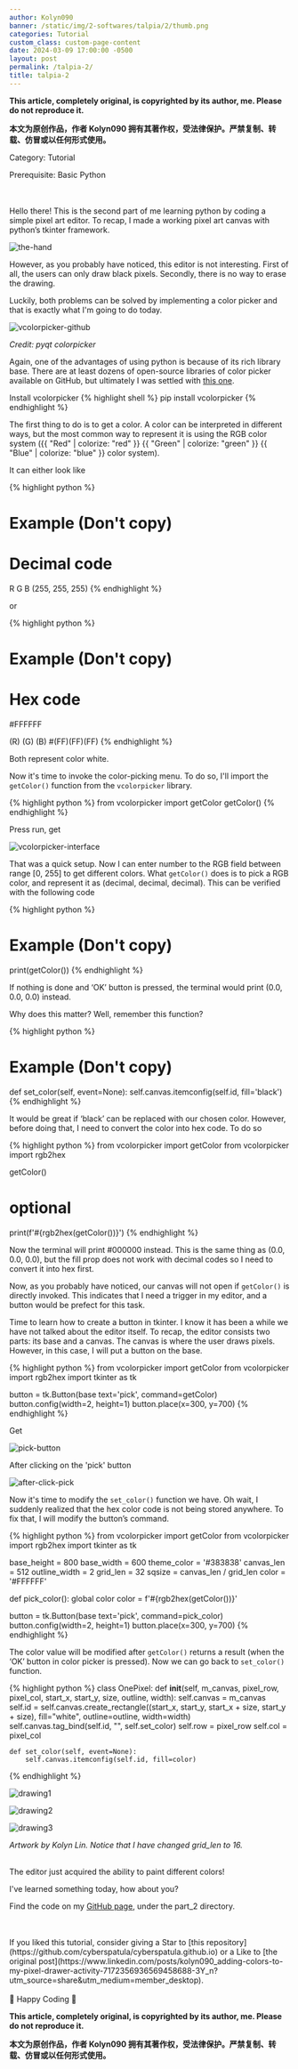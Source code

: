 ```yaml
---
author: Kolyn090
banner: /static/img/2-softwares/talpia/2/thumb.png
categories: Tutorial
custom_class: custom-page-content
date: 2024-03-09 17:00:00 -0500
layout: post
permalink: /talpia-2/
title: talpia-2
---
```



**This article, completely original, is copyrighted by its author, me. Please do not reproduce it.**


**本文为原创作品，作者 Kolyn090 拥有其著作权，受法律保护。严禁复制、转载、仿冒或以任何形式使用。**


Category: Tutorial


Prerequisite: Basic Python


<br>
<br>
Hello there! This is the second part of me learning python by coding a simple pixel art editor. To recap, I made a working pixel art canvas with python’s tkinter framework.


![the-hand](/static/img/2-softwares/talpia/1/the-hand.png)


However, as you probably have noticed, this editor is not interesting. First of all, the users can only draw black pixels. Secondly, there is no way to erase the drawing.

Luckily, both problems can be solved by implementing a color picker and that is exactly what I'm going to do today.


![vcolorpicker-github](/static/img/2-softwares/talpia/2/vcolorpicker-github.png)


*Credit: pyqt colorpicker*


Again, one of the advantages of using python is because of its rich library base. There are at least dozens of open-source libraries of color picker available on GitHub, but ultimately I was settled with [this one](https://github.com/nlfmt/pyqt-colorpicker.git).


Install vcolorpicker
{% highlight shell %}
pip install vcolorpicker
{% endhighlight %}

The first thing to do is to get a color. A color can be interpreted in different ways, but the most common way to represent it is using the RGB color system ({{ "Red" | colorize: "red" }} {{ "Green" | colorize: "green" }} {{ "Blue" | colorize: "blue" }} color system).

It can either look like


{% highlight python %}
# Example (Don't copy)
# Decimal code
 R    G    B
(255, 255, 255)
{% endhighlight %}


or


{% highlight python %}
# Example (Don't copy)
# Hex code
#FFFFFF

 (R) (G) (B)
#(FF)(FF)(FF)
{% endhighlight %}


Both represent color white. 

Now it's time to invoke the color-picking menu. To do so, I'll import the `getColor()` function from the `vcolorpicker` library.


{% highlight python %}
from vcolorpicker import getColor
getColor()
{% endhighlight %}


Press run, get


![vcolorpicker-interface](/static/img/2-softwares/talpia/2/vcolorpicker-interface.png)


That was a quick setup. Now I can enter number to the RGB field between range [0, 255] to get different colors. What `getColor()` does is to pick a RGB color, and represent it as (decimal, decimal, decimal). This can be verified with the following code


{% highlight python %}
# Example (Don't copy)
print(getColor())
{% endhighlight %}


If nothing is done and ‘OK’ button is pressed, the terminal would print (0.0, 0.0, 0.0) instead.

Why does this matter? Well, remember this function?


{% highlight python %}
# Example (Don't copy)
def set_color(self, event=None):
    self.canvas.itemconfig(self.id, fill='black')
{% endhighlight %}


It would be great if ‘black’ can be replaced with our chosen color. However, before doing that, I need to convert the color into hex code. To do so


{% highlight python %}
from vcolorpicker import getColor
from vcolorpicker import rgb2hex

getColor()
# optional
print(f'#{rgb2hex(getColor())}')
{% endhighlight %}


Now the terminal will print #000000 instead. This is the same thing as (0.0, 0.0, 0.0), but the fill prop does not work with decimal codes so I need to convert it into hex first.

Now, as you probably have noticed, our canvas will not open if `getColor()` is directly invoked. This indicates that I need a trigger in my editor, and a button would be prefect for this task.

Time to learn how to create a button in tkinter. I know it has been a while we have not talked about the editor itself. To recap, the editor consists two parts: its base and a canvas. The canvas is where the user draws pixels. However, in this case, I will put a button on the base.


{% highlight python %}
from vcolorpicker import getColor
from vcolorpicker import rgb2hex
import tkinter as tk

button = tk.Button(base
                   text='pick',
                   command=getColor)
button.config(width=2, height=1)
button.place(x=300, y=700)
{% endhighlight %}


Get


![pick-button](/static/img/2-softwares/talpia/2/pick-button.png)


After clicking on the 'pick' button


![after-click-pick](/static/img/2-softwares/talpia/2/after-click-pick.png)


Now it's time to modify the `set_color()` function we have. Oh wait, I suddenly realized that the hex color code is not being stored anywhere. To fix that, I will modify the button’s command.


{% highlight python %}
from vcolorpicker import getColor
from vcolorpicker import rgb2hex
import tkinter as tk

base_height = 800
base_width = 600
theme_color = '#383838'
canvas_len = 512
outline_width = 2
grid_len = 32
sqsize = canvas_len / grid_len
color = '#FFFFFF'

def pick_color():
    global color
    color = f'#{rgb2hex(getColor())}'

button = tk.Button(base
                   text='pick',
                   command=pick_color)
button.config(width=2, height=1)
button.place(x=300, y=700)
{% endhighlight %}


The color value will be modified after `getColor()` returns a result (when the ‘OK’ button in color picker is pressed). Now we can go back to `set_color()` function.


{% highlight python %}
class OnePixel:
    def __init__(self, m_canvas, pixel_row, pixel_col,
                 start_x, start_y, size, outline, width):
        self.canvas = m_canvas
        self.id = self.canvas.create_rectangle((start_x,
                                                start_y,
                                                start_x + size,
                                                start_y + size),
                                               fill="white",
                                               outline=outline,
                                               width=width)
        self.canvas.tag_bind(self.id, "<ButtonPress-1>", self.set_color)
        self.row = pixel_row
        self.col = pixel_col

    def set_color(self, event=None):
        self.canvas.itemconfig(self.id, fill=color)
{% endhighlight %}


![drawing1](/static/img/2-softwares/talpia/2/drawing1.png)


![drawing2](/static/img/2-softwares/talpia/2/drawing1.png)


![drawing3](/static/img/2-softwares/talpia/2/drawing3.png)


*Artwork by Kolyn Lin. Notice that I have changed grid_len to 16.*


<br>
The editor just acquired the ability to paint different colors!

I've learned something today, how about you?


Find the code on my [GitHub page](https://github.com/Kolyn090/talpia), under the part_2 directory.


<br>
<br>
If you liked this tutorial, consider giving a Star to [this repository](https://github.com/cyberspatula/cyberspatula.github.io) or a Like to [the original post](https://www.linkedin.com/posts/kolyn090_adding-colors-to-my-pixel-drawer-activity-7172356936569458688-3Y_n?utm_source=share&utm_medium=member_desktop).

<br>
<br>
🍯 Happy Coding 🍯


**This article, completely original, is copyrighted by its author, me. Please do not reproduce it.**


**本文为原创作品，作者 Kolyn090 拥有其著作权，受法律保护。严禁复制、转载、仿冒或以任何形式使用。**
